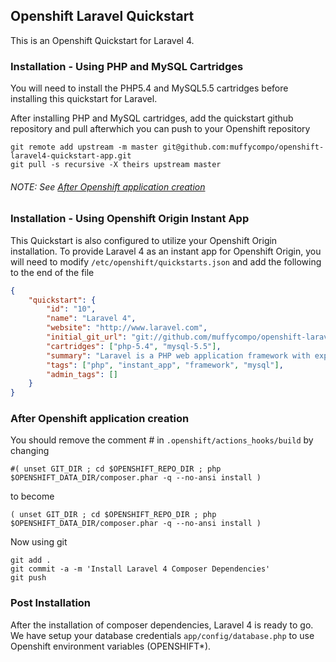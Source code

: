 ## Openshift Laravel Quickstart
This is an Openshift Quickstart for Laravel 4.

### Installation - Using PHP and MySQL Cartridges
You will need to install the PHP5.4 and MySQL5.5 cartridges before installing this quickstart for Laravel.

After installing PHP and MySQL cartridges, add the quickstart github repository and pull afterwhich you can push to your Openshift repository

```shell
git remote add upstream -m master git@github.com:muffycompo/openshift-laravel4-quickstart-app.git
git pull -s recursive -X theirs upstream master
```
###### NOTE: See [After Openshift application creation](https://github.com/muffycompo/openshift-laravel4-quickstart-app#after-openshift-application-creation)

### Installation - Using Openshift Origin Instant App
This Quickstart is also configured to utilize your Openshift Origin installation. To provide Laravel 4 as an instant app for Openshift Origin, you will need to modify `/etc/openshift/quickstarts.json` and add the following to the end of the file

```json
{
	"quickstart": {
		"id": "10",
		"name": "Laravel 4",
		"website": "http://www.laravel.com",
		"initial_git_url": "git://github.com/muffycompo/openshift-laravel4-quickstart-app.git",
		"cartridges": ["php-5.4", "mysql-5.5"],
		"summary": "Laravel is a PHP web application framework with expressive, elegant syntax.",
		"tags": ["php", "instant_app", "framework", "mysql"],
		"admin_tags": []
	}
}
```

### After Openshift application creation
You should remove the comment # in `.openshift/actions_hooks/build` by changing
```shell
#( unset GIT_DIR ; cd $OPENSHIFT_REPO_DIR ; php $OPENSHIFT_DATA_DIR/composer.phar -q --no-ansi install )
```
to become
```shell
( unset GIT_DIR ; cd $OPENSHIFT_REPO_DIR ; php $OPENSHIFT_DATA_DIR/composer.phar -q --no-ansi install )
```
Now using git
```shell
git add .
git commit -a -m 'Install Laravel 4 Composer Dependencies'
git push
```
### Post Installation
After the installation of composer dependencies, Laravel 4 is ready to go. We have setup your database credentials `app/config/database.php` to use Openshift environment variables (OPENSHIFT*).